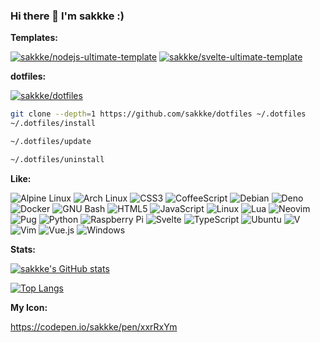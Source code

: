 ### Hi there 👋 I'm sakkke :)

**Templates:**

[![sakkke/nodejs-ultimate-template](https://github-readme-stats.vercel.app/api/pin/?theme=nord&username=sakkke&repo=nodejs-ultimate-template)](https://github.com/sakkke/nodejs-ultimate-template)
[![sakkke/svelte-ultimate-template](https://github-readme-stats.vercel.app/api/pin/?theme=nord&username=sakkke&repo=svelte-ultimate-template)](https://github.com/sakkke/svelte-ultimate-template)

**dotfiles:**

[![sakkke/dotfiles](https://github-readme-stats.vercel.app/api/pin/?theme=nord&username=sakkke&repo=dotfiles)](https://github.com/sakkke/dotfiles)

```bash
git clone --depth=1 https://github.com/sakkke/dotfiles ~/.dotfiles
~/.dotfiles/install
```

```bash
~/.dotfiles/update
```

```bash
~/.dotfiles/uninstall
```

**Like:**

![Alpine Linux](https://img.shields.io/badge/Alpine%20Linux-2e3440?logo=Alpine%20Linux&style=for-the-badge)
![Arch Linux](https://img.shields.io/badge/Arch%20Linux-2e3440?logo=Arch%20Linux&style=for-the-badge)
![CSS3](https://img.shields.io/badge/CSS3-2e3440?logo=CSS3&style=for-the-badge)
![CoffeeScript](https://img.shields.io/badge/CoffeeScript-2e3440?logo=CoffeeScript&style=for-the-badge)
![Debian](https://img.shields.io/badge/Debian-2e3440?logo=Debian&style=for-the-badge)
![Deno](https://img.shields.io/badge/Deno-2e3440?logo=Deno&style=for-the-badge)
![Docker](https://img.shields.io/badge/Docker-2e3440?logo=Docker&style=for-the-badge)
![GNU Bash](https://img.shields.io/badge/GNU%20Bash-2e3440?logo=GNU%20Bash&style=for-the-badge)
![HTML5](https://img.shields.io/badge/HTML5-2e3440?logo=HTML5&style=for-the-badge)
![JavaScript](https://img.shields.io/badge/JavaScript-2e3440?logo=JavaScript&style=for-the-badge)
![Linux](https://img.shields.io/badge/Linux-2e3440?logo=Linux&style=for-the-badge)
![Lua](https://img.shields.io/badge/Lua-2e3440?logo=Lua&style=for-the-badge)
![Neovim](https://img.shields.io/badge/Neovim-2e3440?logo=Neovim&style=for-the-badge)
![Pug](https://img.shields.io/badge/Pug-2e3440?logo=Pug&style=for-the-badge)
![Python](https://img.shields.io/badge/Python-2e3440?logo=Python&style=for-the-badge)
![Raspberry Pi](https://img.shields.io/badge/Raspberry%20Pi-2e3440?logo=Raspberry%20Pi&style=for-the-badge)
![Svelte](https://img.shields.io/badge/Svelte-2e3440?logo=Svelte&style=for-the-badge)
![TypeScript](https://img.shields.io/badge/TypeScript-2e3440?logo=TypeScript&style=for-the-badge)
![Ubuntu](https://img.shields.io/badge/Ubuntu-2e3440?logo=Ubuntu&style=for-the-badge)
![V](https://img.shields.io/badge/V-2e3440?logo=V&style=for-the-badge)
![Vim](https://img.shields.io/badge/Vim-2e3440?logo=Vim&style=for-the-badge)
![Vue.js](https://img.shields.io/badge/Vue.js-2e3440?logo=Vue.js&style=for-the-badge)
![Windows](https://img.shields.io/badge/Windows-2e3440?logo=Windows&style=for-the-badge)

**Stats:**

[![sakkke's GitHub stats](https://github-readme-stats.vercel.app/api?show_icons=true&theme=nord&username=sakkke)](https://github.com/anuraghazra/github-readme-stats)

[![Top Langs](https://github-readme-stats.vercel.app/api/top-langs/?theme=nord&username=sakkke)](https://github.com/anuraghazra/github-readme-stats)

**My Icon:**

https://codepen.io/sakkke/pen/xxrRxYm

<!--
**sakkke/sakkke** is a ✨ _special_ ✨ repository because its `README.md` (this file) appears on your GitHub profile.

Here are some ideas to get you started:

- 🔭 I’m currently working on ...
- 🌱 I’m currently learning ...
- 👯 I’m looking to collaborate on ...
- 🤔 I’m looking for help with ...
- 💬 Ask me about ...
- 📫 How to reach me: ...
- 😄 Pronouns: ...
- ⚡ Fun fact: ...
-->
